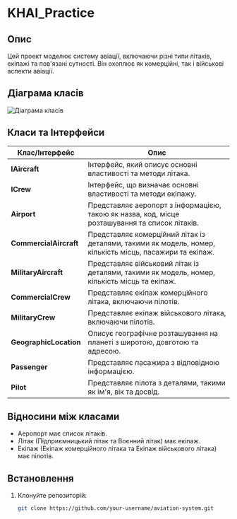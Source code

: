 
# KHAI_Practice

## Опис

Цей проект моделює систему авіації, включаючи різні типи літаків, екіпажі та пов'язані сутності. Він охоплює як комерційні, так і військові аспекти авіації.

## Діаграма класів

![Діаграма класів](https://github.com/XEducat/KHAI_Practice/issues/1#issue-2000528577)

## Класи та Інтерфейси

| Клас/Інтерфейс        | Опис                                                                                           |
|-----------------------|------------------------------------------------------------------------------------------------|
| **IAircraft**          | Інтерфейс, який описує основні властивості та методи літака.                                   |
| **ICrew**             | Інтерфейс, що визначає основні властивості та методи екіпажу.                                 |
| **Airport**           | Представляє аеропорт з інформацією, такою як назва, код, місце розташування та список літаків.  |
| **CommercialAircraft**| Представляє комерційний літак із деталями, такими як модель, номер, кількість місць, пасажири та екіпаж. |
| **MilitaryAircraft**  | Представляє військовий літак із деталями, такими як модель, номер, кількість місць та екіпаж.    |
| **CommercialCrew**    | Представляє екіпаж комерційного літака, включаючи пілотів.                                    |
| **MilitaryCrew**      | Представляє екіпаж військового літака, включаючи пілотів.                                    |
| **GeographicLocation**| Описує географічне розташування на планеті з широтою, довготою та адресою.                    |
| **Passenger**         | Представляє пасажира з відповідною інформацією.                                               |
| **Pilot**             | Представляє пілота з деталями, такими як ім'я, вік та досвід.                                |


## Відносини між класами

- Аеропорт має список літаків.
- Літак (Підприємницький літак та Воєнний літак) має екіпаж.
- Екіпаж (Екіпаж комерційного літака та Екіпаж військового літака) має пілотів.

## Встановлення

1. Клонуйте репозиторій:

   ```bash
   git clone https://github.com/your-username/aviation-system.git

